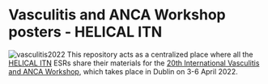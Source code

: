# Vasculitis and ANCA Workshop posters - HELICAL ITN

![vasculitis2022](https://vasculitis2022.org/wp-content/uploads/2020/10/Vasculitis-2022.png)
This repository acts as a centralized place where all the [HELICAL ITN](https://helical-itn.eu/about-us/) ESRs share their materials for the [20th International Vasculitis and ANCA Workshop](https://vasculitis2022.org/), which takes place in Dublin on 3-6 April 2022.




